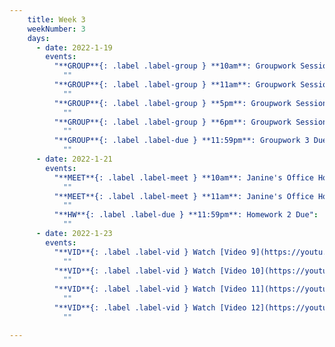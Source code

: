 ```yaml
---
    title: Week 3 
    weekNumber: 3
    days:
      - date: 2022-1-19
        events:
          "**GROUP**{: .label .label-group } **10am**: Groupwork Session":
            ""
          "**GROUP**{: .label .label-group } **11am**: Groupwork Session":
            ""
          "**GROUP**{: .label .label-group } **5pm**: Groupwork Session":
            ""
          "**GROUP**{: .label .label-group } **6pm**: Groupwork Session":
            ""
          "**GROUP**{: .label .label-due } **11:59pm**: Groupwork 3 Due":
            ""
      - date: 2022-1-21
        events:
          "**MEET**{: .label .label-meet } **10am**: Janine's Office Hours":
            ""
          "**MEET**{: .label .label-meet } **11am**: Janine's Office Hours":
            ""
          "**HW**{: .label .label-due } **11:59pm**: Homework 2 Due":
            ""
      - date: 2022-1-23
        events:
          "**VID**{: .label .label-vid } Watch [Video 9](https://youtu.be/3RiaKo2jGIk). [Blank slides](resources/lecture/lecture9.pdf). [Filled slides](resources/lecture/lecture9_annotated.pdf).":
            ""
          "**VID**{: .label .label-vid } Watch [Video 10](https://youtu.be/Ac1EFASUA9M). [Blank slides](resources/lecture/lecture10.pdf). [Filled slides](resources/lecture/lecture10_annotated.pdf).":
            ""
          "**VID**{: .label .label-vid } Watch [Video 11](https://youtu.be/0sWcrJSAUFQ). [Blank slides](resources/lecture/lecture11.pdf). [Filled slides](resources/lecture/lecture11_annotated.pdf).":
            ""
          "**VID**{: .label .label-vid } Watch [Video 12](https://youtu.be/bTp4vMu_9N0). [Blank slides](resources/lecture/lecture12.pdf). [Filled slides](resources/lecture/lecture12_annotated.pdf).":
            ""

---
```

